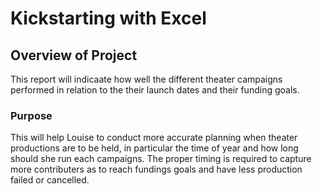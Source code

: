 # Kickstarting with Excel
## Overview of Project
This report will indicaate how well the different theater campaigns performed in relation to the their launch dates and their funding goals. 
### Purpose
This will help Louise to conduct more accurate planning when theater productions are to be held, in particular the time of year and how long should she run each campaigns. The proper timing is required to capture more contributers as to reach fundings goals and have less production failed or cancelled. 
